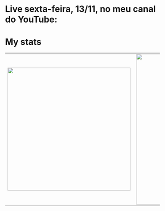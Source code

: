 # Live sexta-feira, 13/11, no meu canal do YouTube:

<!--<a href="https://youtu.be/XSuFa6dT3sU" target="_blank">
	<img src="Python_Parte3.png"/>
</a>-->

# My stats

<center>
	<table>
		<tr>
			<td>
				<img width="400px" align="left" src="https://github-readme-stats.vercel.app/api/top-langs/?username=paulosalvatore&hide=html&layout=compact&theme=buefy"/>
			</td>
			<td>
				<img width="490px" align="left" src="https://github-readme-stats.vercel.app/api?username=paulosalvatore&theme=buefy"/>
			</td>
		</tr>
	</table>
</center>
